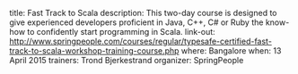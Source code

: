 title: Fast Track to Scala
description: This two-day course is designed to give experienced developers proficient in Java, C++, C# or Ruby the know-how to confidently start programming in Scala.
link-out: http://www.springpeople.com/courses/regular/typesafe-certified-fast-track-to-scala-workshop-training-course.php
where: Bangalore
when: 13 April 2015
trainers: Trond Bjerkestrand
organizer: SpringPeople
